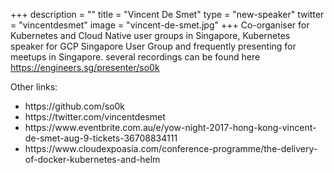 +++
description = ""
title = "Vincent De Smet"
type = "new-speaker"
twitter = "vincentdesmet"
image = "vincent-de-smet.jpg"
+++
Co-organiser for Kubernetes and Cloud Native user groups in Singapore, Kubernetes speaker for GCP Singapore User Group and frequently presenting for meetups in Singapore. several recordings can be found here https://engineers.sg/presenter/so0k

Other links:
<ul>
	<li>https://github.com/so0k</li>
	<li>https://twitter.com/vincentdesmet</li>
	<li>https://www.eventbrite.com.au/e/yow-night-2017-hong-kong-vincent-de-smet-aug-9-tickets-36708834111</li>
	<li>https://www.cloudexpoasia.com/conference-programme/the-delivery-of-docker-kubernetes-and-helm</li>
</ul>